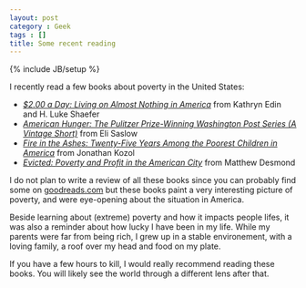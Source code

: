 ```yaml
---
layout: post
category : Geek
tags : []
title: Some recent reading
---
```

{% include JB/setup %}

I recently read a few books about poverty in the United States:

- _[$2.00 a Day: Living on Almost Nothing in America](https://www.amazon.com/gp/product/B00QPHNUFO/ref=kinw_myk_ro_title)_ from Kathryn Edin and H. Luke Shaefer 
- _[American Hunger: The Pulitzer Prize-Winning Washington Post Series (A Vintage Short)](https://www.amazon.com/gp/product/B00LRIXKS8/ref=kinw_myk_ro_title)_ from Eli Saslow
- _[Fire in the Ashes: Twenty-Five Years Among the Poorest Children in America](https://www.amazon.com/gp/product/B007MGPXO8/ref=kinw_myk_ro_title)_ from Jonathan Kozol
- _[Evicted: Poverty and Profit in the American City](https://www.amazon.com/gp/product/B010ZXKCAO/ref=kinw_myk_ro_title)_ from Matthew Desmond

I do not plan to write a review of all these books since you can probably
find some on [goodreads.com](https://www.goodreads.com) but these books paint a
very interesting picture of poverty, and were eye-opening about the situation in
America.

Beside learning about (extreme) poverty and how it impacts people lifes, it was
also a reminder about how lucky I have been in my life. While my parents were
far from being rich, I grew up in a stable environement, with a loving family,
a roof over my head and food on my plate.

If you have a few hours to kill, I would really recommend reading these books.
You will likely see the world through a different lens after that.
